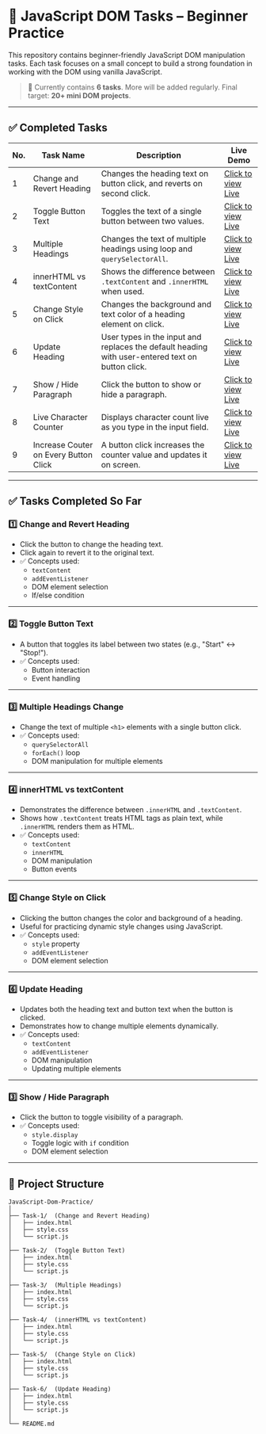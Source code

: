 # 🔧 JavaScript DOM Tasks – Beginner Practice

This repository contains beginner-friendly JavaScript DOM manipulation tasks. Each task focuses on a small concept to build a strong foundation in working with the DOM using vanilla JavaScript.

> 📌 Currently contains **6 tasks**. More will be added regularly. Final target: **20+ mini DOM projects**.

---

## ✅ Completed Tasks

| No. | Task Name                  | Description                                                                 | Live Demo              |
|-----|-----------------------------|----------------------------------------------------------------------------|------------------------|
| 1   | Change and Revert Heading  | Changes the heading text on button click, and reverts on second click.      | [Click to view Live](https://suru190.github.io/JavaScript-Dom-Practice/task01-change-and-revert-heading)|
| 2   | Toggle Button Text         | Toggles the text of a single button between two values.                     | [Click to view Live](https://suru190.github.io/JavaScript-Dom-Practice/task02-toggle-button-text)|
| 3   | Multiple Headings          | Changes the text of multiple headings using loop and `querySelectorAll`.    | [Click to view Live](https://suru190.github.io/JavaScript-Dom-Practice/task03-multiple-heading)|
| 4   | innerHTML vs textContent   | Shows the difference between `.textContent` and `.innerHTML` when used.     | [Click to view Live](https://suru190.github.io/JavaScript-Dom-Practice/task04-innerHTML-vs-textContent)|
| 5   | Change Style on Click      | Changes the background and text color of a heading element on click.        | [Click to view Live](https://suru190.github.io/JavaScript-Dom-Practice/task05-change-style-on-click)|
| 6   | Update Heading             |  User types in the input and replaces the default heading with user-entered text on button click.             | [Click to view Live](https://suru190.github.io/JavaScript-Dom-Practice/task06-update-heading)|
| 7   | Show / Hide Paragraph            |  Click the button to show or hide a paragraph.             | [Click to view Live](https://suru190.github.io/JavaScript-Dom-Practice/task07-show-hide-paragraph)|
| 8   | Live Character Counter             |  Displays character count live as you type in the input field.             | [Click to view Live](https://suru190.github.io/JavaScript-Dom-Practice/task08-live-character-counter)|
| 9   | Increase Couter on Every Button Click             |  A button click increases the counter value and updates it on screen.             | [Click to view Live](https://suru190.github.io/JavaScript-Dom-Practice/task09-increase-counter-on-every-button-click)|

---

## ✅ Tasks Completed So Far

### 1️⃣ Change and Revert Heading
- Click the button to change the heading text.
- Click again to revert it to the original text.
- ✅ Concepts used:
  - `textContent`
  - `addEventListener`
  - DOM element selection
  - If/else condition

---

### 2️⃣ Toggle Button Text
- A button that toggles its label between two states (e.g., "Start" ↔ "Stop!").
- ✅ Concepts used:
  - Button interaction
  - Event handling

---

### 3️⃣ Multiple Headings Change
- Change the text of multiple `<h1>` elements with a single button click.
- ✅ Concepts used:
  - `querySelectorAll`
  - `forEach()` loop
  - DOM manipulation for multiple elements

---

### 4️⃣ innerHTML vs textContent
- Demonstrates the difference between `.innerHTML` and `.textContent`.
- Shows how `.textContent` treats HTML tags as plain text, while `.innerHTML` renders them as HTML.
- ✅ Concepts used:
  - `textContent`
  - `innerHTML`
  - DOM manipulation
  - Button events

---

### 5️⃣ Change Style on Click
- Clicking the button changes the color and background of a heading.
- Useful for practicing dynamic style changes using JavaScript.
- ✅ Concepts used:
  - `style` property
  - `addEventListener`
  - DOM element selection

---

### 6️⃣ Update Heading
- Updates both the heading text and button text when the button is clicked.
- Demonstrates how to change multiple elements dynamically.
- ✅ Concepts used:
  - `textContent`
  - `addEventListener`
  - DOM manipulation
  - Updating multiple elements

---

### 3️⃣ Show / Hide Paragraph
- Click the button to toggle visibility of a paragraph.
- ✅ Concepts used:
  - `style.display`
  - Toggle logic with `if` condition
  - DOM element selection

---

## 📁 Project Structure

```
JavaScript-Dom-Practice/
│
├── Task-1/  (Change and Revert Heading)
│   ├── index.html
│   ├── style.css
│   └── script.js
│
├── Task-2/  (Toggle Button Text)
│   ├── index.html
│   ├── style.css
│   └── script.js
│
├── Task-3/  (Multiple Headings)
│   ├── index.html
│   ├── style.css
│   └── script.js
│
├── Task-4/  (innerHTML vs textContent)
│   ├── index.html
│   ├── style.css
│   └── script.js
│
├── Task-5/  (Change Style on Click)
│   ├── index.html
│   ├── style.css
│   └── script.js
│
├── Task-6/  (Update Heading)
│   ├── index.html
│   ├── style.css
│   └── script.js
│
└── README.md
```
